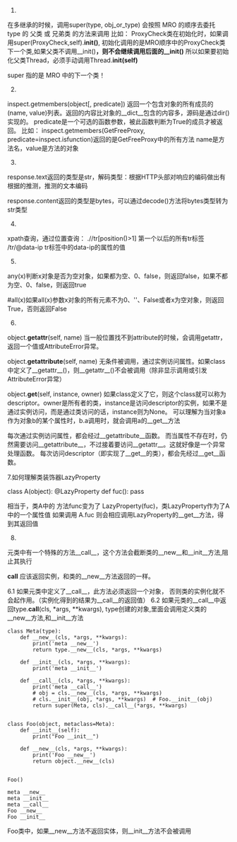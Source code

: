 

1. 
在多继承的时候，调用super(type, obj_or_type) 会按照 MRO 的顺序去委托 type 的 父类 或 兄弟类 的方法来调用
比如：
ProxyCheck类在初始化时，如果调用super(ProxyCheck,self).__init()__,
初始化调用的是MRO顺序中的ProxyCheck类下一个类,如果父类不调用__init()__，则不会继续调用后面的__init()__
所以如果要初始化父类Thread，必须手动调用Thread.__init(self)__

super 指的是 MRO 中的下一个类！

2.
inspect.getmembers(object[, predicate])
返回一个包含对象的所有成员的(name, value)列表。返回的内容比对象的__dict__包含的内容多，源码是通过dir()实现的。
predicate是一个可选的函数参数，被此函数判断为True的成员才被返回。
比如：
inspect.getmembers(GetFreeProxy, predicate=inspect.isfunction)返回的是GetFreeProxy中的所有方法
name是方法名，value是方法的对象

3.
response.text返回的类型是str，解码类型：根据HTTP头部对响应的编码做出有根据的推测，推测的文本编码

response.content返回的类型是bytes，可以通过decode()方法将bytes类型转为str类型

4.
xpath查询，通过位置查询：
.//tr[position()>1]  第一个以后的所有tr标签
/tr/@data-ip tr标签中的data-ip的属性的值

5.
any(x)判断x对象是否为空对象，如果都为空、0、false，则返回false，如果不都为空、0、false，则返回true

#all(x)如果all(x)参数x对象的所有元素不为0、''、False或者x为空对象，则返回True，否则返回False

6.
object.__getattr__(self, name)
当一般位置找不到attribute的时候，会调用getattr，返回一个值或AttributeError异常。

object.__getattribute__(self, name)
无条件被调用，通过实例访问属性。如果class中定义了__getattr__()，则__getattr__()不会被调用（除非显示调用或引发AttributeError异常）

object.__get__(self, instance, owner)
如果class定义了它，则这个class就可以称为descriptor。owner是所有者的类，instance是访问descriptor的实例，如果不是通过实例访问，而是通过类访问的话，instance则为None。
可以理解为当对象a作为对象b的某个属性时，b.a调用时，就会调用a的__get__方法

每次通过实例访问属性，都会经过__getattribute__函数。
而当属性不存在时，仍然需要访问__getattribute__，不过接着要访问__getattr__。这就好像是一个异常处理函数。
每次访问descriptor（即实现了__get__的类），都会先经过__get__函数。

7.如何理解类装饰器LazyProperty

class A(object):
    @LazyProperty
    def fuc():
        pass

相当于，类A中的 方法func变为了 LazyProperty(fuc)，类LazyProperty作为了A中的一个属性值
如果调用 A.fuc 则会相应调用LazyProperty的__get__方法，得到其返回值


8.
元类中有一个特殊的方法__call__，这个方法会截断类的__new__和__init__方法,阻止其执行

__call__ 应该返回实例，和类的__new__方法返回的一样。

6.1 如果元类中定义了__call__，此方法必须返回一个对象，
否则类的实例化就不会起作用。（实例化得到的结果为__call__的返回值）
6.2 如果元类的__call__中返回type.__call__(cls, *args, **kwargs),
type创建的对象,里面会调用定义类的__new__方法,和__init__方法

```
class Meta(type):
    def __new__(cls, *args, **kwargs):
        print('meta __new__')
        return type.__new__(cls, *args, **kwargs)

    def __init__(cls, *args, **kwargs):
        print('meta __init__')

    def __call__(cls, *args, **kwargs):
        print('meta __call__')
        # obj = cls.__new__(cls, *args, **kwargs)
        # cls.__init__(obj, *args, **kwargs)  # Foo.__init__(obj)
        return super(Meta, cls).__call__(*args, **kwargs)


class Foo(object, metaclass=Meta):
    def __init__(self):
        print("Foo __init__")

    def __new__(cls, *args, **kwargs):
        print('Foo __new__')
        return object.__new__(cls)


Foo()
```
```
meta __new__
meta __init__
meta __call__
Foo __new__
Foo __init__
```
Foo类中，如果__new__方法不返回实体，则__init__方法不会被调用

